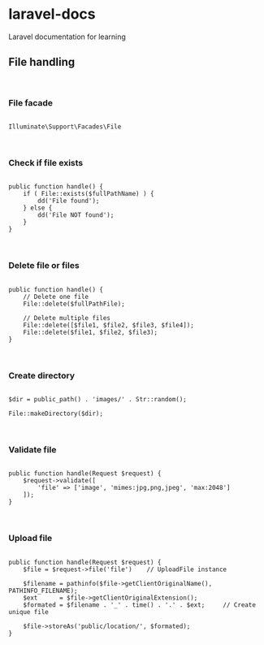 # laravel-docs
Laravel documentation for learning 

## File handling

<br>

### File facade  

```

Illuminate\Support\Facades\File

```  

<br>
  
### Check if file exists 

```

public function handle() {
    if ( File::exists($fullPathName) ) {
    	dd('File found');
    } else {
    	dd('File NOT found');
    }
}

```

<br>

### Delete file or files  

```

public function handle() {
    // Delete one file 
    File::delete($fullPathFile);
    
    // Delete multiple files
    File::delete([$file1, $file2, $file3, $file4]);
    File::delete($file1, $file2, $file3);
}

```

<br>

### Create directory 

```

$dir = public_path() . 'images/' . Str::random();

File::makeDirectory($dir);

```

<br>

### Validate file  

```

public function handle(Request $request) {
    $request->validate([
    	'file' => ['image', 'mimes:jpg,png,jpeg', 'max:2048']
    ]);
}

```  

<br>

### Upload file  

```

public function handle(Request $request) {
    $file = $request->file('file')    // UploadFile instance
    
    $filename = pathinfo($file->getClientOriginalName(), PATHINFO_FILENAME);
    $ext      = $file->getClientOriginalExtension();
    $formated = $filename . '_' . time() . '.' . $ext;     // Create unique file
    
    $file->storeAs('public/location/', $formated);
}

```
